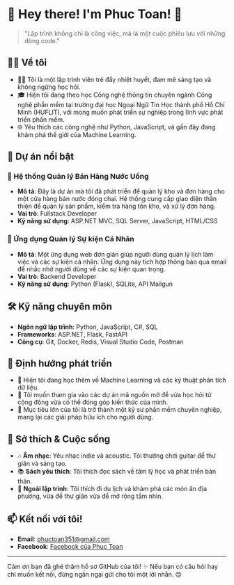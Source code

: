 # 🌟 Hey there! I'm Phuc Toan! 👋

> "Lập trình không chỉ là công việc, mà là một cuộc phiêu lưu với những dòng code." 

## 👨‍💻 Về tôi
- 🧑‍💻 Tôi là một lập trình viên trẻ đầy nhiệt huyết, đam mê sáng tạo và không ngừng học hỏi.
- 🎓 Hiện tôi đang theo học Công nghệ thông tin chuyên ngành Công nghệ phần mềm tại trường đại học Ngoại Ngữ Tin Học thành phố Hồ Chí Minh (HUFLIT), với mong muốn phát triển sự nghiệp trong lĩnh vực phát triển phần mềm.
- 🌐 Yêu thích các công nghệ như Python, JavaScript, và gần đây đang khám phá thế giới của Machine Learning.

## 💼 Dự án nổi bật
### 🔹 Hệ thống Quản lý Bán Hàng Nước Uống
- **Mô tả**: Đây là dự án mà tôi đã phát triển để quản lý kho và đơn hàng cho một cửa hàng bán nước đóng chai. Hệ thống cung cấp giao diện thân thiện để quản lý sản phẩm, kiểm tra hàng tồn kho, và xử lý đơn hàng.
- **Vai trò**: Fullstack Developer
- **Kỹ năng sử dụng**: ASP.NET MVC, SQL Server, JavaScript, HTML/CSS

### 🔹 Ứng dụng Quản lý Sự kiện Cá Nhân
- **Mô tả**: Một ứng dụng web đơn giản giúp người dùng quản lý lịch làm việc và các sự kiện cá nhân. Ứng dụng này tích hợp thông báo qua email để nhắc nhở người dùng về các sự kiện quan trọng.
- **Vai trò**: Backend Developer
- **Kỹ năng sử dụng**: Python (Flask), SQLite, API Mailgun

## 🛠 Kỹ năng chuyên môn
- **Ngôn ngữ lập trình**: Python, JavaScript, C#, SQL
- **Frameworks**: ASP.NET, Flask, FastAPI
- **Công cụ**: Git, Docker, Redis, Visual Studio Code, Postman

## 🌱 Định hướng phát triển
- 🔭 Hiện tôi đang học thêm về Machine Learning và các kỹ thuật phân tích dữ liệu.
- 💬 Tôi muốn tham gia vào các dự án mã nguồn mở để vừa học hỏi từ cộng đồng vừa có thể đóng góp kiến thức của mình.
- 🎯 Mục tiêu lớn của tôi là trở thành một kỹ sư phần mềm chuyên nghiệp, mang lại các giải pháp hữu ích cho người dùng.

## 💬 Sở thích & Cuộc sống
- 🎶 **Âm nhạc**: Yêu nhạc indie và acoustic. Tôi thường chơi guitar để thư giãn và sáng tạo.
- 📚 **Sách yêu thích**: Tôi thích đọc sách về tâm lý học và phát triển bản thân.
- 🚶 **Ngoài lập trình**: Tôi thích đi du lịch và khám phá các món ăn địa phương, vừa để thư giãn vừa để mở rộng tầm nhìn.

## 📫 Kết nối với tôi!
- **Email**: phuctoan351@gmail.com
- **Facebook**: [Facebook của Phuc Toan](https://www.facebook.com/phuctoan.truong.71/)


---

Cảm ơn bạn đã ghé thăm hồ sơ GitHub của tôi! ✨ Nếu bạn có câu hỏi hay chỉ muốn kết nối, đừng ngần ngại gửi cho tôi một lời nhắn. 😊

